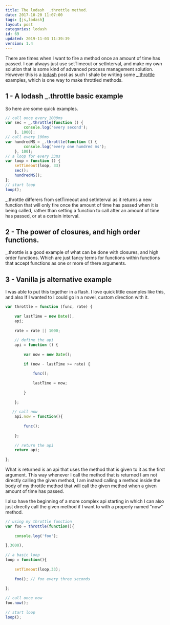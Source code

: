 ```yaml
---
title: The lodash _.throttle method.
date: 2017-10-20 11:07:00
tags: [js,lodash]
layout: post
categories: lodash
id: 69
updated: 2019-11-03 11:39:39
version: 1.4
---
```


There are times when I want to fire a method once an amount of time has passed. I can always just use setTimeout or setInterval, and make my own solution that is some kind of advanced process management solution. However this is a [lodash](https://lodash.com/) post as such I shale be writing some [\_.throttle](https://lodash.com/docs/4.17.4#throttle) examples, which is one way to make throttled methods.

<!-- more -->

## 1 -  A lodash _.throttle basic example

So here are some quick examples.

```js
// call once every 1000ms
var sec = _.throttle(function () {
        console.log('every second');
    }, 1000);
// call every 100ms
var hundredMS = _.throttle(function () {
        console.log('every one hundred ms');
    }, 100);
// a loop for every 33ms
var loop = function () {
    setTimeout(loop, 33)
    sec();
    hundredMS();
};
// start loop
loop();
```

\_.throttle differers from setTimeout and setInterval as it returns a new function that will only fire once the amount of time has passed when it is being called, rather than setting a function to call after an amount of time has passed, or at a certain interval.

## 2 - The power of closures, and high order functions.

\_.throttle is a good example of what can be done with closures, and high order functions. Which are just fancy terms for functions within functions that accept functions as one or more of there arguments.

## 3 - Vanilla js alternative example

I was able to put this together in a flash. I love quick little examples like this, and also If I wanted to I could go in a novel, custom direction with it.

```js
var throttle = function (func, rate) {
 
    var lastTime = new Date(),
    api;
 
    rate = rate || 1000;
 
    // define the api
    api = function () {
 
        var now = new Date();
 
        if (now - lastTime >= rate) {
 
            func();
 
            lastTime = now;
 
        }
 
    };
 
   // call now
    api.now = function(){
 
        func();
 
    };
 
    // return the api
    return api;
 
};
```

What is returned is an api that uses the method that is given to it as the first argument. This way whenever I call the method that is returned I am not directly calling the given method, I am instead calling a method inside the body of my throttle method that will call the given method when a given amount of time has passed.

I also have the beginning of a more complex api starting in which I can also just directly call the given method if I want to with a properly named "now" method.

```js
// using my throttle function
var foo = throttle(function(){
 
    console.log('foo');
 
},3000),
 
// a basic loop
loop = function(){
 
    setTimeout(loop,33);
 
    foo(); // foo every three seconds
 
};
 
// call once now
foo.now();
 
// start loop
loop();
```
